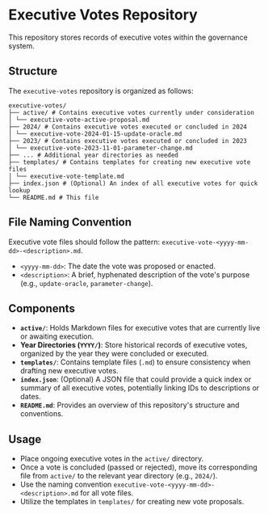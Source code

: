 # Executive Votes Repository

This repository stores records of executive votes within the governance system.

## Structure

The `executive-votes` repository is organized as follows:

```
executive-votes/
├── active/ # Contains executive votes currently under consideration
│ └── executive-vote-active-proposal.md
├── 2024/ # Contains executive votes executed or concluded in 2024
│ └── executive-vote-2024-01-15-update-oracle.md
├── 2023/ # Contains executive votes executed or concluded in 2023
│ └── executive-vote-2023-11-01-parameter-change.md
├── ... # Additional year directories as needed
├── templates/ # Contains templates for creating new executive vote files
│ └── executive-vote-template.md
├── index.json # (Optional) An index of all executive votes for quick lookup
└── README.md # This file
```

## File Naming Convention

Executive vote files should follow the pattern: `executive-vote-<yyyy-mm-dd>-<description>.md`.

- `<yyyy-mm-dd>`: The date the vote was proposed or enacted.
- `<description>`: A brief, hyphenated description of the vote's purpose (e.g., `update-oracle`, `parameter-change`).

## Components

- **`active/`**: Holds Markdown files for executive votes that are currently live or awaiting execution.
- **Year Directories (`YYYY/`)**: Store historical records of executive votes, organized by the year they were concluded or executed.
- **`templates/`**: Contains template files (`.md`) to ensure consistency when drafting new executive votes.
- **`index.json`**: (Optional) A JSON file that could provide a quick index or summary of all executive votes, potentially linking IDs to descriptions or dates.
- **`README.md`**: Provides an overview of this repository's structure and conventions.

## Usage

- Place ongoing executive votes in the `active/` directory.
- Once a vote is concluded (passed or rejected), move its corresponding file from `active/` to the relevant year directory (e.g., `2024/`).
- Use the naming convention `executive-vote-<yyyy-mm-dd>-<description>.md` for all vote files.
- Utilize the templates in `templates/` for creating new vote proposals.
